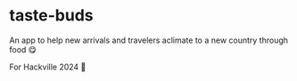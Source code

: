 # taste-buds
An app to help new arrivals and travelers aclimate to a new country through food 😋

For Hackville 2024 🎉
